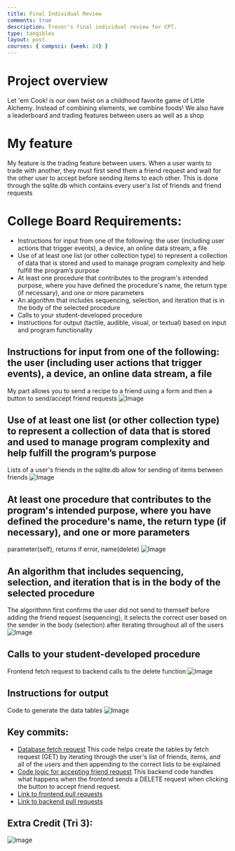 ```yaml
---
title: Final Individual Review
comments: true
description: Trevor's final individual review for CPT.
type: tangibles
layout: post
courses: { compsci: {week: 24} }
---
```


# Project overview
Let 'em Cook! is our own twist on a childhood favorite game of Little Alchemy. Instead of combining elements, we combine foods! We also have a leaderboard and trading features between users as well as a shop

# My feature
My feature is the trading feature between users. When a user wants to trade with another, they must first send them a friend request and wait for the other user to accept before sending items to each other. This is done through the sqlite.db which contains every user's list of friends and friend requests

# College Board Requirements:
- Instructions for input from one of the following: the user (including user actions that trigger events), a device, an online data stream, a file
- Use of at least one list (or other collection type) to represent a collection of data that is stored and used to manage program complexity and help fulfill the program’s purpose
- At least one procedure that contributes to the program's intended purpose, where you have defined the procedure's name, the return type (if necessary), and one or more parameters
- An algorithm that includes sequencing, selection, and iteration that is in the body of the selected procedure
- Calls to your student-developed procedure
- Instructions for output (tactile, audible, visual, or textual) based on input and program functionality

## Instructions for input from one of the following: the user (including user actions that trigger events), a device, an online data stream, a file
My part allows you to send a recipe to a friend using a form and then a button to send/accept friend requests
![Image](https://files.catbox.moe/4iqmus.png)

## Use of at least one list (or other collection type) to represent a collection of data that is stored and used to manage program complexity and help fulfill the program’s purpose
Lists of a user's friends in the sqlite.db allow for sending of items between friends
![Image](https://files.catbox.moe/qtr0zw.png)

## At least one procedure that contributes to the program's intended purpose, where you have defined the procedure's name, the return type (if necessary), and one or more parameters
parameter(self), returns if error, name(delete)
![Image](https://files.catbox.moe/1dzgby.png)

## An algorithm that includes sequencing, selection, and iteration that is in the body of the selected procedure
The algorithmn first confirms the user did not send to themself before adding the friend request (sequencing), it selects the correct user based on the sender in the body (selection) after iterating throughout all of the users
![Image](https://files.catbox.moe/75z56w.png)

## Calls to your student-developed procedure
Frontend fetch request to backend calls to the delete function
![Image](https://files.catbox.moe/3v9efb.png)

## Instructions for output
Code to generate the data tables
![Image](https://files.catbox.moe/u9wmdy.png)

## Key commits:
- <a href="https://github.com/trevorhuang1/lmc-frontend/commit/b768a1cf9b960d3ec8fb0aa223dfbf7b7bc59ee5">Database fetch request</a> This code helps create the tables by fetch request (GET) by iterating through the user's list of friends, items, and all of the users and then appending to the correct lists to be explained
- <a href="https://github.com/trevorhuang1/lmc-backend/commit/9baf6ce9288412a0147ffb00ce55e3f67f6cd8ea">Code logic for accepting friend request</a> This backend code handles what happens when the frontend sends a DELETE request when clicking the button to accept friend request.
- <a href="https://github.com/trevorhuang1/lmc-frontend/pulls?q=is%3Apr+is%3Aclosed+author%3Atrevorhuang1">Link to frontend pull requests</a>
- <a href="https://github.com/trevorhuang1/lmc-backend/pulls?q=is%3Apr+is%3Aclosed+author%3Atrevorhuang1+">Link to backend pull requests</a>

## Extra Credit (Tri 3):
![Image](https://files.catbox.moe/9nvz18.png)

<script src="https://utteranc.es/client.js"
        repo="trevorhuang1/csp_blog"
        issue-term="pathname"
        theme="github-light"
        crossorigin="anonymous"
        async>
</script>